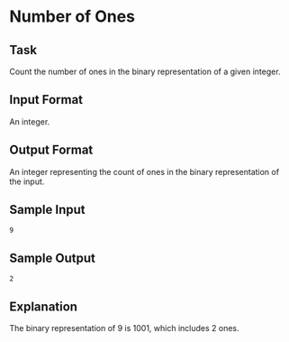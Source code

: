 # Number of Ones

## Task

Count the number of ones in the binary representation of a given integer.

## Input Format

An integer.

## Output Format

An integer representing the count of ones in the binary representation of the input.

## Sample Input

```=
9
```

## Sample Output

```=
2
```

## Explanation

The binary representation of 9 is 1001, which includes 2 ones.
